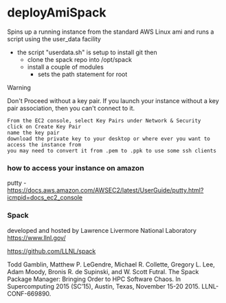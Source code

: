 # deployAmiSpack
Spins up a running instance from the standard AWS Linux ami and runs a script using the user_data facility    
 - the script "userdata.sh" is setup to install git then
 	- clone the spack repo into /opt/spack
 	- install a couple of modules
        - sets the path statement for root



Warning

Don't Proceed without a key pair. If you launch your instance without a key pair association, then you can't connect to it.

	From the EC2 console, select Key Pairs under Network & Security
	click on Create Key Pair
	name the key pair
	download the private key to your desktop or where ever you want to access the instance from
	you may need to convert it from .pem to .ppk to use some ssh clients


### how to access your instance on amazon

  putty -
	https://docs.aws.amazon.com/AWSEC2/latest/UserGuide/putty.html?icmpid=docs_ec2_console


### Spack

developed and hosted by Lawrence Livermore National Laboratory 
https://www.llnl.gov/

https://github.com/LLNL/spack

Todd Gamblin, Matthew P. LeGendre, Michael R. Collette, Gregory L. Lee, Adam Moody, Bronis R. de Supinski, and W. Scott Futral. The Spack Package Manager: Bringing Order to HPC Software Chaos. In Supercomputing 2015 (SC’15), Austin, Texas, November 15-20 2015. LLNL-CONF-669890.


